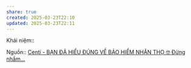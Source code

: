 ```yaml
---
share: true
created: 2025-03-23T22:10
updated: 2025-03-23T22:11
---
```

Khái niệm:: 

Nguồn:: [Centi - BẠN ĐÃ HIỂU ĐÚNG VỀ BẢO HIỂM NHÂN THỌ 🤓 Đừng nhầm...](https://www.facebook.com/centi.coach/posts/pfbid02NrNLmEVkZxgjaXx33fjs6o9YYjct4iB7ou3piPebeBw49VCcrfHQP6WsYGTA6oNLl)